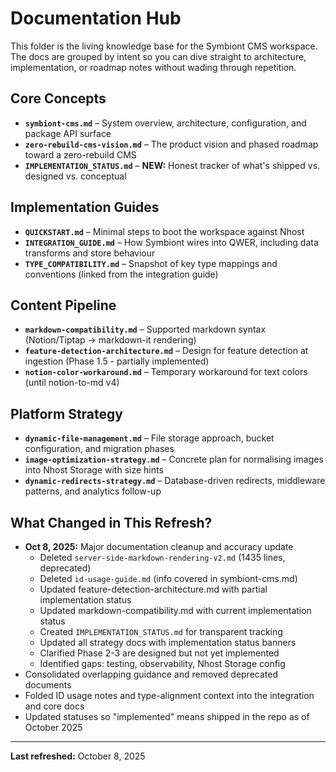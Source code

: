 # Documentation Hub

This folder is the living knowledge base for the Symbiont CMS workspace. The docs are grouped by intent so you can dive straight to architecture, implementation, or roadmap notes without wading through repetition.

## Core Concepts

- **`symbiont-cms.md`** – System overview, architecture, configuration, and package API surface
- **`zero-rebuild-cms-vision.md`** – The product vision and phased roadmap toward a zero-rebuild CMS
- **`IMPLEMENTATION_STATUS.md`** – **NEW:** Honest tracker of what's shipped vs. designed vs. conceptual

## Implementation Guides

- **`QUICKSTART.md`** – Minimal steps to boot the workspace against Nhost
- **`INTEGRATION_GUIDE.md`** – How Symbiont wires into QWER, including data transforms and store behaviour
- **`TYPE_COMPATIBILITY.md`** – Snapshot of key type mappings and conventions (linked from the integration guide)

## Content Pipeline

- **`markdown-compatibility.md`** – Supported markdown syntax (Notion/Tiptap → markdown-it rendering)
- **`feature-detection-architecture.md`** – Design for feature detection at ingestion (Phase 1.5 - partially implemented)
- **`notion-color-workaround.md`** – Temporary workaround for text colors (until notion-to-md v4)

## Platform Strategy

- **`dynamic-file-management.md`** – File storage approach, bucket configuration, and migration phases
- **`image-optimization-strategy.md`** – Concrete plan for normalising images into Nhost Storage with size hints
- **`dynamic-redirects-strategy.md`** – Database-driven redirects, middleware patterns, and analytics follow-up

## What Changed in This Refresh?

- **Oct 8, 2025:** Major documentation cleanup and accuracy update
  - Deleted `server-side-markdown-rendering-v2.md` (1435 lines, deprecated)
  - Deleted `id-usage-guide.md` (info covered in symbiont-cms.md)
  - Updated feature-detection-architecture.md with partial implementation status
  - Updated markdown-compatibility.md with current implementation status  
  - Created `IMPLEMENTATION_STATUS.md` for transparent tracking
  - Updated all strategy docs with implementation status banners
  - Clarified Phase 2-3 are designed but not yet implemented
  - Identified gaps: testing, observability, Nhost Storage config
- Consolidated overlapping guidance and removed deprecated documents
- Folded ID usage notes and type-alignment context into the integration and core docs
- Updated statuses so "implemented" means shipped in the repo as of October 2025

---

**Last refreshed:** October 8, 2025
